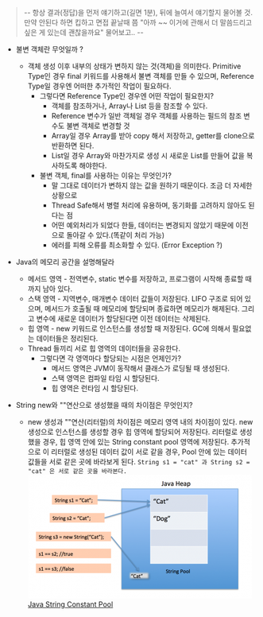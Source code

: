 >-- 항상 결과(정답)을 먼저 얘기하고(길면 1분), 뒤에 늘여서 얘기할지 물어볼 것. 만약 안된다 하면 킵하고 면접 끝날때 쯤
"아까 ~~ 이거에 관해서 더 말씀드리고 싶은 게 있는데 괜찮을까요" 물어보고.. --

- 불변 객체란 무엇일까 ?
  - 객체 생성 이후 내부의 상태가 변하지 않는 것(객체)을 의미한다.
  Primitive Type인 경우 final 키워드를 사용해서 불변 객체를 만들 수 있으며, Reference Type일 경우엔 어떠한 추가적인 작업이 필요하다.
    - 그렇다면 Reference Type인 경우엔 어떤 작업이 필요한지?
      - 객체를 참조하거나, Array나 List 등을 참조할 수 있다.
      - Reference 변수가 일반 객체일 경우 객체를 사용하는 필드의 참조 변수도 불변 객체로 변경할 것
      - Array일 경우 Array를 받아 copy 해서 저장하고, getter를 clone으로 반환하면 된다.
      - List일 경우 Array와 마찬가지로 생성 시 새로운 List를 만들어 값을 복사하도록 해야한다.
    - 불변 객체, final를 사용하는 이유는 무엇인가?
      - 말 그대로 데이터가 변하지 않는 값을 원하기 때문이다. 조금 더 자세한 상황으로
      - Thread Safe해서 병렬 처리에 유용하며, 동기화를 고려하지 않아도 된다는 점
      - 어떤 예외처리가 되었다 한들, 데이터는 변경되지 않았기 때문에 이전으로 돌아갈 수 있다.(똑같이 처리 가능)
      - 에러를 피해 오류를 최소화할 수 있다. (Error Exception ?)

- Java의 메모리 공간을 설명해달라 
  - 메서드 영역 - 전역변수, static 변수를 저장하고, 프로그램이 시작해 종료할 때까지 남아 있다.
  - 스택 영역 - 지역변수, 매개변수 데이터 값들이 저장된다. LIFO 구조로 되어 있으며,
  메서드가 호출될 때 메모리에 할당되며 종료하면 메모리가 해제된다.
  그리고 변수에 새로운 데이터가 할당된다면 이전 데이터는 삭제된다.
  - 힙 영역 - new 키워드로 인스턴스를 생성할 때 저장된다. GC에 의해서 필요없는 데이터들은 정리된다.
  - Thread 들끼리 서로 힙 영역의 데이터들을 공유한다.
    - 그렇다면 각 영역마다 할당되는 시점은 언제인가?
      - 메서드 영역은 JVM이 동작해서 클래스가 로딩될 때 생성된다.
      - 스택 영역은 컴파일 타임 시 할당된다.
      - 힙 영역은 런타임 시 할당된다.

- String new와 ""연산으로 생성했을 때의 차이점은 무엇인지?
  - new 생성과 ""연산(리터럴)의 차이점은 메모리 영역 내의 차이점이 있다.
  new 생성으로 인스턴스를 생성할 경우 힙 영역에 할당되어 저장된다. 리터럴로 생성했을 경우, 힙 영역 안에 있는
  String constant pool 영역에 저장된다. 
  추가적으로 이 리터럴로 생성된 데이터 값이 서로 같을 경우, Pool 안에 있는 데이터 값들을 서로 같은 곳에 바라보게 된다.
  `String s1 = "cat" 과 String s2 = "cat" 은 서로 같은 곳을 바라본다.`
  ![img.png](img.png) [Java String Constant Pool](https://www.digitalocean.com/community/tutorials/what-is-java-string-pool)